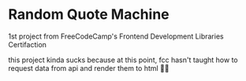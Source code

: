 # Random Quote Machine

1st project from FreeCodeCamp's Frontend Development Libraries Certifaction 

this project kinda sucks because at this point, fcc hasn't taught how to request data from api and render them to html 🤷‍♂️
